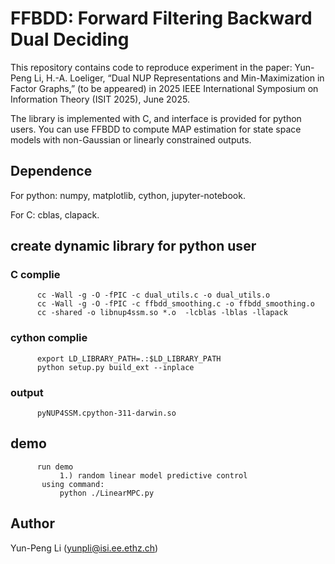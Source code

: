 # FFBDD: Forward Filtering Backward Dual Deciding

This repository contains code to reproduce experiment in the paper:
Yun-Peng Li, H.-A. Loeliger, “Dual NUP Representations and Min-Maximization in Factor Graphs,” 
(to be appeared) in 2025 IEEE International Symposium on Information Theory (ISIT 2025),
June 2025. 

The library is implemented with C, and interface is provided for python users. You can use FFBDD
to compute MAP estimation for state space models with non-Gaussian or linearly constrained outputs.

## Dependence

For python: numpy, matplotlib, cython, jupyter-notebook.

For C: cblas, clapack.

## create dynamic library for python user

### C complie

          cc -Wall -g -O -fPIC -c dual_utils.c -o dual_utils.o 
          cc -Wall -g -O -fPIC -c ffbdd_smoothing.c -o ffbdd_smoothing.o
          cc -shared -o libnup4ssm.so *.o  -lcblas -lblas -llapack

### cython complie

          export LD_LIBRARY_PATH=.:$LD_LIBRARY_PATH
          python setup.py build_ext --inplace

### output

          pyNUP4SSM.cpython-311-darwin.so


## demo 

          run demo
               1.) random linear model predictive control
           using command: 
               python ./LinearMPC.py
         
           

## Author 
   Yun-Peng Li (yunpli@isi.ee.ethz.ch)
